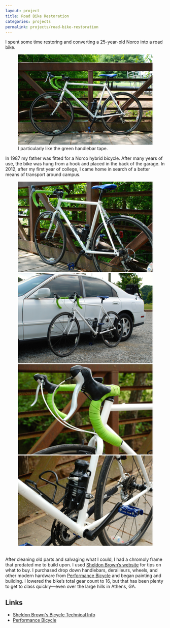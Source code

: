 ```yaml
---
layout: project
title: Road Bike Restoration
categories: projects
permalink: projects/road-bike-restoration
---
```


I spent some time restoring and converting a 25-year-old Norco into a road bike.

<!--more-->

<figure>
  <img class="full" src="/images/projects/road-bike/road_bike_1.jpg" alt="Road Bike Restoration.">
  <figcaption>I particularly like the green handlebar tape.</figcaption>
</figure>

In 1987 my father was fitted for a Norco hybrid bicycle. After many years of use, the bike was hung from a hook and placed in the back of the garage. In 2012, after my first year of college, I came home in search of a better means of transport around campus.

<figure>
  <img class="lhalf" src="/images/projects/road-bike/road_bike_2.jpg" alt="Road Bike Restoration.">
  <img class="rhalf" src="/images/projects/road-bike/road_bike_3.jpg" alt="Road Bike Restoration.">
  <img class="lhalf" src="/images/projects/road-bike/road_bike_4.jpg" alt="Road Bike Restoration.">
  <img class="rhalf" src="/images/projects/road-bike/road_bike_5.jpg" alt="Road Bike Restoration.">
  <figcaption>&nbsp;</figcaption>
</figure>

After cleaning old parts and salvaging what I could, I had a chromoly frame that predated me to build upon. I used [Sheldon Brown’s website][sb] for tips on what to buy. I purchased drop down handlebars, derailleurs, wheels, and other modern hardware from [Performance Bicycle][pb] and began painting and building. I lowered the bike’s total gear count to 16, but that has been plenty to get to class quickly—even over the large hills in Athens, GA.

## Links
* [Sheldon Brown's Bicycle Technical Info][sb]
* [Performance Bicycle][pb]

[sb]: http://sheldonbrown.com "Sheldon Brown's Bicycle Technical Info."
[pb]: http://www.performancebike.com/ "Performance Bike."